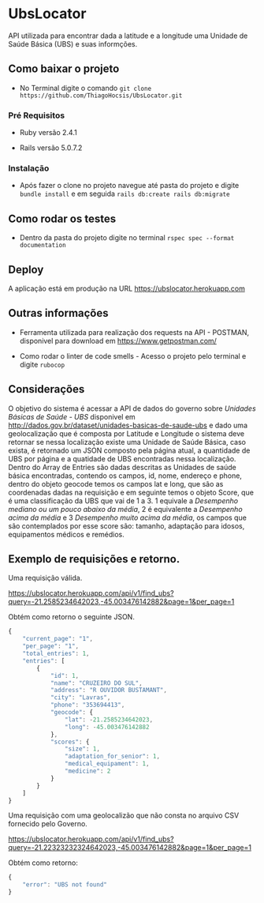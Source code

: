 # UbsLocator

API utilizada para encontrar dada a latitude e a longitude uma Unidade de Saúde Básica (UBS) e suas informções.

## Como baixar o projeto

* No Terminal digite o comando ```git clone https://github.com/ThiagoHocsis/UbsLocator.git```

### Pré Requisitos

* Ruby versão 2.4.1

* Rails versão 5.0.7.2


### Instalação

* Após fazer o clone no projeto navegue até pasta do projeto e digite ```bundle install``` e em seguida ```rails db:create rails db:migrate```


## Como rodar os testes

* Dentro da pasta do projeto digite no terminal ```rspec spec --format documentation```

## Deploy

A aplicação está em produção na URL https://ubslocator.herokuapp.com

## Outras informações

* Ferramenta utilizada para realização dos requests na API - POSTMAN, disponivel para download em
https://www.getpostman.com/

* Como rodar o linter de code smells - Acesso o projeto pelo terminal e digite ```rubocop```

## Considerações

O objetivo do sistema é acessar a API de dados do governo sobre *Unidades Básicas de Saúde - UBS* disponivel em http://dados.gov.br/dataset/unidades-basicas-de-saude-ubs 
e dado uma geolocalização que é composta por Latitude e Longitude o sistema deve retornar se nessa localização
existe uma Unidade de Saúde Básica, caso exista, é retornado um JSON composto pela página atual,
a quantidade de UBS por página e a quatidade de UBS encontradas nessa localização. Dentro do Array de Entries
são dadas descritas as Unidades de saúde básica encontradas, contendo os campos, id, nome, endereço e phone, dentro do
objeto geocode temos os campos lat e long, que são as coordenadas dadas na requisição e em seguinte temos o objeto Score,
que é uma classificação da UBS que vai de 1 a 3. 1 equivale a *Desempenho mediano ou  um pouco abaixo da média*,
2 é equivalente a *Desempenho acima da média* e 3 *Desempenho muito acima da média*, os campos que são
contemplados por esse score são: tamanho, adaptação para idosos, equipamentos médicos e remédios.

## Exemplo de requisições e retorno.

Uma requisição válida.

https://ubslocator.herokuapp.com/api/v1/find_ubs?query=-21.2585234642023,-45.003476142882&page=1&per_page=1

Obtém como retorno o seguinte JSON.

```javascript
{
    "current_page": "1",
    "per_page": "1",
    "total_entries": 1,
    "entries": [
        {
            "id": 1,
            "name": "CRUZEIRO DO SUL",
            "address": "R OUVIDOR BUSTAMANT",
            "city": "Lavras",
            "phone": "353694413",
            "geocode": {
                "lat": -21.2585234642023,
                "long": -45.003476142882
            },
            "scores": {
                "size": 1,
                "adaptation_for_senior": 1,
                "medical_equipament": 1,
                "medicine": 2
            }
        }
    ]
}
```

Uma requisição com uma geolocalizão que não consta no arquivo CSV fornecido pelo Governo.

https://ubslocator.herokuapp.com/api/v1/find_ubs?query=-21.22323232324642023,-45.003476142882&page=1&per_page=1

Obtém como retorno:

```javascript
{
    "error": "UBS not found"
}
```


 


